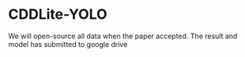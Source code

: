 # CDDLite-YOLO
We will open-source all data when the paper accepted.
The result and model has submitted to google drive

